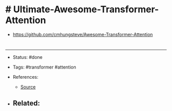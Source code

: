 # # Ultimate-Awesome-Transformer-Attention
- https://github.com/cmhungsteve/Awesome-Transformer-Attention


# 

---
- Status: #done

- Tags: #transformer #attention 

- References:
	- [Source](https://twitter.com/ai_fast_track/status/1546143703127015424)

- Related:
	- 
